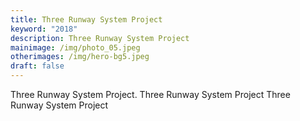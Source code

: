 ```yaml
---
title: Three Runway System Project
keyword: "2018"
description: Three Runway System Project
mainimage: /img/photo_05.jpeg
otherimages: /img/hero-bg5.jpeg
draft: false
---
```

Three Runway System Project. Three Runway System Project Three Runway System Project